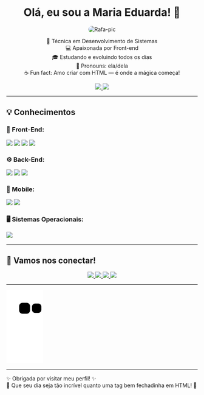 <h1 align="center">Olá, eu sou a Maria Eduarda! 💖</h1>

<div align="center">
  <img alt="Rafa-pic" height="150" style="border-radius:60px;" src="https://user-images.githubusercontent.com/111713157/202585100-bb307b98-94c8-48c7-8a25-d9864f079e0b.png">
</div>

<p align="center">
  🌸 Técnica em Desenvolvimento de Sistemas <br>
  💻 Apaixonada por Front-end <br>
  🎓 Estudando e evoluindo todos os dias <br>
  🌈 Pronouns: ela/dela <br>
  ☕ Fun fact: Amo criar com HTML — é onde a mágica começa!
</p>

<div align="center">
  <a href="https://github.com/du4ards09">
    <img height="180em" src="https://github-readme-stats.vercel.app/api?username=du4ards09&show_icons=true&theme=rose_pine&include_all_commits=true&count_private=true"/>
    <img height="180em" src="https://github-readme-stats.vercel.app/api/top-langs/?username=du4ards09&layout=compact&langs_count=7&theme=rose_pine"/>
  </a>
</div>

---

## 💡 Conhecimentos

### 🎨 Front-End:
<img src="https://img.shields.io/badge/HTML-E34F26?style=for-the-badge&logo=html5&logoColor=white">
<img src="https://img.shields.io/badge/CSS3-1572B6?style=for-the-badge&logo=css3&logoColor=white">
<img src="https://img.shields.io/badge/JavaScript-FFD700?style=for-the-badge&logo=javascript&logoColor=black">
<img src="https://img.shields.io/badge/Bootstrap-563D7C?style=for-the-badge&logo=bootstrap&logoColor=white"> 

### ⚙️ Back-End:
<img src="https://img.shields.io/badge/Java-ED8B00?style=for-the-badge&logo=java&logoColor=white">
<img src="https://img.shields.io/badge/PHP-777BB4?style=for-the-badge&logo=php&logoColor=white">
<img src="https://img.shields.io/badge/MySQL-005C84?style=for-the-badge&logo=mysql&logoColor=white">

### 📱 Mobile:
<img src="https://img.shields.io/badge/Android_Studio-3DDC84?style=for-the-badge&logo=android-studio&logoColor=white">
<img src="https://img.shields.io/badge/React_Native-20232A?style=for-the-badge&logo=react&logoColor=61DAFB">

### 🖥️ Sistemas Operacionais:
<img src="https://img.shields.io/badge/Windows-0078D6?style=for-the-badge&logo=windows&logoColor=white">

---

## 💌 Vamos nos conectar!

<div align="center">
  <a href="https://www.instagram.com/du4ards_/" target="_blank">
    <img src="https://img.shields.io/badge/-Instagram-%23E4405F?style=for-the-badge&logo=instagram&logoColor=white"/>
  </a>
  <a href="mailto:mariaeduardaaraujodelima1@gmail.com">
    <img src="https://img.shields.io/badge/-Gmail-%23333?style=for-the-badge&logo=gmail&logoColor=white"/>
  </a>
  <a href="https://twitter.com/du4ardalima" target="_blank">
    <img src="https://img.shields.io/badge/Twitter-1DA1F2?style=for-the-badge&logo=twitter&logoColor=white"/>
  </a>
  <a href="https://www.linkedin.com/in/maria-eduarda-lima-833829264/" target="_blank">
    <img src="https://img.shields.io/badge/LinkedIn-0077B5?style=for-the-badge&logo=linkedin&logoColor=white"/>
  </a>
</div>

---

![Snake animation](https://github.com/du4ards09/du4ards09/blob/output/github-contribution-grid-snake.svg)

---

✨ Obrigada por visitar meu perfil! ✨  
💖 Que seu dia seja tão incrível quanto uma tag bem fechadinha em HTML! 💖
